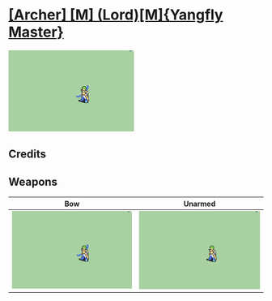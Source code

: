 # [\[Archer\] \[M\] \(Lord\)\[M\]{Yangfly Master}](./)

<img src="./5.%20Bow/Bow_000.png" alt="[Archer] [M] (Lord)[M]{Yangfly Master} standing" />

## Credits



## Weapons


|Bow |Unarmed |
|  :---: | :---: |
| <img alt="Bow animation" src="./5.%20Bow/Bow.gif" /> | <img alt="Unarmed animation" src="./8.%20Unarmed/Unarmed.gif" /> |
